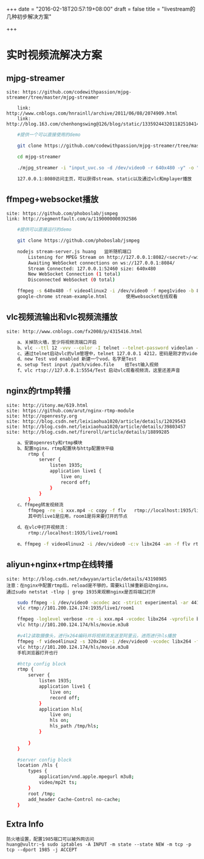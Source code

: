 +++
date = "2016-02-18T20:57:19+08:00"
draft = false
title = "livestream的几种初步解决方案"

+++


实时视频流解决方案
===================

mjpg-streamer
-----------------

    site: https://github.com/codewithpassion/mjpg-streamer/tree/master/mjpg-streamer

	    link: http://www.cnblogs.com/hnrainll/archive/2011/06/08/2074909.html
	    link: http://blog.163.com/chenhongswing@126/blog/static/1335924432011825104144612/
```bash
    #提供一个可以直接使用的demo

    git clone https://github.com/codewithpassion/mjpg-streamer/tree/master/mjpg-streamer

    cd mjpg-streamer

    ./mjpg_streamer -i "input_uvc.so -d /dev/video0 -r 640x480 -y" -o "output_http.so -w ./www"

    127.0.0.1:8080访问主页，可以获得stream、static以及通过vlc和mplayer播放
```

ffmpeg+websocket播放
-------------------------

    site: https://github.com/phoboslab/jsmpeg
    link: http://segmentfault.com/a/1190000000392586

```bash
    #提供可以直接运行的demo

    git clone https://github.com/phoboslab/jsmpeg

    nodejs stream-server.js huang	监听随机端口
        Listening for MPEG Stream on http://127.0.0.1:8082/<secret>/<width>/<height>
        Awaiting WebSocket connections on ws://127.0.0.1:8084/
        Stream Connected: 127.0.0.1:52460 size: 640x480
        New WebSocket Connection (1 total)
        Disconnected WebSocket (0 total)

    ffmpeg -s 640x480 -f video4linux2 -i /dev/video0 -f mpeg1video -b 800k -r 30 http://localhost:8082/huang/640/480/		ffmpeg采集编码并发送视频流
    google-chrome stream-example.html		使用websocket在线观看
```

vlc视频流输出和vlc视频流播放
---------------------------------

    site: http://www.cnblogs.com/fx2008/p/4315416.html
```bash
    a、关掉防火墙，至少将视频流端口开启
    b、vlc --ttl 12 -vvv --color -I telnet --telnet-password videolan --rtsp-host 0.0.0.0 --rtsp-port 5554
    c、通过telnet启动vlc的vlm管理中，telnet 127.0.0.1 4212，密码是刚才的videolan
    d、new Test vod enabled 新建一个vod，名字是Test
    e、setup Test input /path/video.file    给Test输入视频
    f、vlc rtsp://127.0.0.1:5554/Test 启动vlc观看视频流，这里还差声音
```

nginx的rtmp转播
-------------------

    site: http://itony.me/619.html
    site: https://github.com/arut/nginx-rtmp-module
    site: http://openresty.org
    site: http://blog.csdn.net/leixiaohua1020/article/details/12029543
    site: http://blog.csdn.net/leixiaohua1020/article/details/39803457
    site: http://blog.csdn.net/fireroll/article/details/18899285

```bash
    a、安装openresty和rtmp模块
    b、配置nginx，rtmp配置块与http配置块平级
        rtmp {
            server {
                listen 1935;
                application live1 {
                    live on;
                    record off;
                }
            }
        }
    c、ffmpeg转发视频流  
        ffmpeg -re -i xxx.mp4 -c copy -f flv   rtmp://localhost:1935/live1/room1
        其中的live1是应用，room1是将来要打开的节点

    d、在vlc中打开视频流： 
        rtmp://localhost:1935/live1/room1

    e、ffmpeg -f video4linux2 -i /dev/video0 -c:v libx264 -an -f flv rtmp://localhost:1935/live1/room1 试试摄像头
```

aliyun+nginx+rtmp在线转播
-------------------------------

    site: http://blog.csdn.net/xdwyyan/article/details/43198985
    注意：在nginx中配置rtmp后，reload是不够的，需要kill掉重新启动nginx。
    通过sudo netstat -tlnp | grep 1935来观察nginx是否将端口打开

```bash
    sudo ffmpeg -i /dev/video0 -acodec acc -strict experimental -ar 44100 -ac 2 -b:a 96k -r 25 -b:v 500k -s 640*480 -f flv rtmp://101.200.124.174:1935/live1/room1
    vlc rtmp://101.200.124.174:1935/live1/room1

    ffmpeg -loglevel verbose -re -i xxx.mp4 -vcodec libx264 -vprofile baseline -acodec libmp3lame -ar 44100 -ac 1 -f flv rtmp://101.200.124.174:1935/hls/movie
    vlc http://101.200.124.174/hls/movie.m3u8

    #v4l2读取摄像头，进行x264编码并将视频流发送至阿里云，进而进行hls播放
    ffmpeg -f video4linux2 -s 320x240 -i /dev/video0 -vcodec libx264 -f flv  rtmp://101.200.124.174:1935/hls/movie
    vlc http://101.200.124.174/hls/movie.m3u8
    手机浏览器打开也行

    #http config block
    rtmp {
        server {
            listen 1935;
            application live1 {
                live on;
                record off;
            }
            application hls{
                live on;
                hls on;
                hls_path /tmp/hls;
            }
    
        }
    }

    #server config block
    location /hls {
        types {
            application/vnd.apple.mpegurl m3u8;
            video/mp2t ts;
        }
        root /tmp;
        add_header Cache-Control no-cache;
    }
```

Extra Info
------------------

    防火墙设置，配置1985端口可以被外网访问
    huang@vultr:~$ sudo iptables -A INPUT -m state --state NEW -m tcp -p tcp --dport 1985 -j ACCEPT




